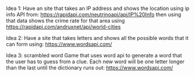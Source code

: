 Idea 1:
    Have an site that takes an IP address and shows the location using ip info API from: https://rapidapi.com/neutrinoapi/api/IP%20Info
    then using that data shows the crime rate for that area using https://rapidapi.com/andruxnet/api/world-cities

Idea 2: 
    Have a site that takes letters and shows all the possible words that it can form using: https://www.wordsapi.com/

Idea 3:
    scrambled word Game that uses word api to generate a word that the user has to guess from a clue. Each new word will be one letter longer than the last
    until the dictionary runs out: https://www.wordsapi.com/